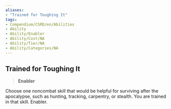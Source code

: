 ```yaml
---
aliases:
- "Trained for Toughing It"
tags:
- Compendium/CSRD/en/Abilities
- Ability
- Ability/Enabler
- Ability/Cost/NA
- Ability/Tier/NA
- Ability/Categories/NA
---
```


  
## Trained for Toughing It  
>**Enabler**
  
Choose one noncombat skill that would be helpful for surviving after the apocalypse, such as hunting, tracking, carpentry, or stealth. You are trained in that skill. Enabler.